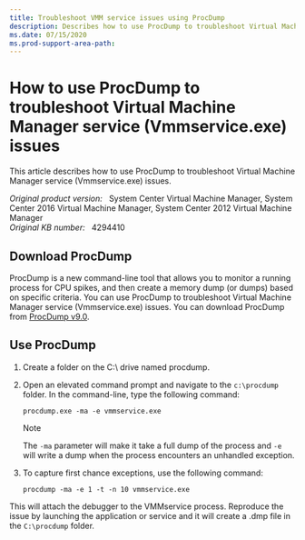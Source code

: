 ```yaml
---
title: Troubleshoot VMM service issues using ProcDump
description: Describes how to use ProcDump to troubleshoot Virtual Machine Manager service (Vmmservice.exe) issues.
ms.date: 07/15/2020
ms.prod-support-area-path: 
---
```

# How to use ProcDump to troubleshoot Virtual Machine Manager service (Vmmservice.exe) issues

This article describes how to use ProcDump to troubleshoot Virtual Machine Manager service (Vmmservice.exe) issues.

_Original product version:_ &nbsp; System Center Virtual Machine Manager, System Center 2016 Virtual Machine Manager, System Center 2012 Virtual Machine Manager  
_Original KB number:_ &nbsp; 4294410

## Download ProcDump

ProcDump is a new command-line tool that allows you to monitor a running process for CPU spikes, and then create a memory dump (or dumps) based on specific criteria. You can use ProcDump to troubleshoot Virtual Machine Manager service (Vmmservice.exe) issues. You can download ProcDump from [ProcDump v9.0](/sysinternals/downloads/procdump).

## Use ProcDump

1. Create a folder on the C:\ drive named procdump.
2. Open an elevated command prompt and navigate to the `c:\procdump` folder. In the command-line, type the following command:

    ```console
    procdump.exe -ma -e vmmservice.exe
    ```

    > [!NOTE]
    > The `-ma` parameter will make it take a full dump of the process and `-e` will write a dump when the process encounters an unhandled exception.

3. To capture first chance exceptions, use the following command:

    ```console
    procdump -ma -e 1 -t -n 10 vmmservice.exe
    ```

This will attach the debugger to the VMMservice process. Reproduce the issue by launching the application or service and it will create a .dmp file in the `C:\procdump` folder.
